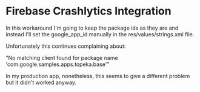 # Firebase Crashlytics Integration

In this workaround I'm going to keep the package ids as they are and instead I'll set the google_app_id manually in the 
res/values/strings.xml file.

Unfortunately this continues complaining about:

"No matching client found for package name 'com.google.samples.apps.topeka.base'"

In my production app, nonetheless, this seems to give a different problem but it didn't worked anyway.
